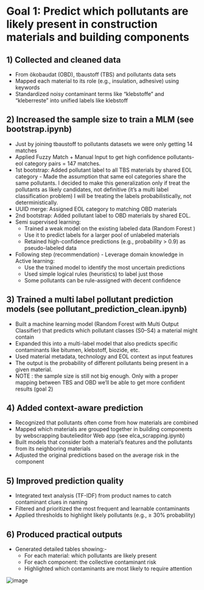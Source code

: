 # Goal 1: Predict which pollutants are likely present in construction materials and building components

## 1) Collected and cleaned data
- From ökobaudat (OBD), tbaustoff (TBS) and pollutants data sets
- Mapped each material to its role (e.g., insulation, adhesive) using keywords
- Standardized noisy contaminant terms like “klebstoffe” and “kleberreste” into unified labels like klebstoff

## 2) Increased the sample size to train a MLM (see bootstrap.ipynb)
- Just by joining tbaustoff to pollutants datasets we were only getting 14 matches
- Applied Fuzzy Match + Manual Input to get high confidence pollutants-eol category pairs = 147 matches. 
- 1st bootstrap: Added pollutant label to all TBS materials by shared EOL category  - Made the assumption that same eol categories share the same pollutants. I decided to make this generalization only if treat the pollutants as likely candidates, not definitive (it’s a multi label classification problem) I will be treating the labels probabilistically, not deterministically.
- UUID merge: Assigned EOL category to matching OBD materials
- 2nd bootstrap:  Added pollutant label to OBD materials by shared EOL.
- Semi supervised learning: 
  - Trained a weak model on the existing labeled data (Random Forest )
  - Use it to predict labels for a larger pool of unlabeled materials
  - Retained high-confidence predictions (e.g., probability > 0.9) as pseudo-labeled data
- Following step (recommendation) - Leverage domain knowledge in Active learning: 
  - Use the trained model to identify the most uncertain predictions
  - Used simple logical rules (heuristics) to label just those
  - Some pollutants can be rule-assigned with decent confidence

## 3) Trained a multi label pollutant prediction models (see pollutant_prediction_clean.ipynb)
- Built a machine learning model (Random Forest with Multi Output Classifier) that predicts which pollutant classes (S0–S4) a material might contain
- Expanded this into a multi-label model that also predicts specific contaminants like bitumen, klebstoff, biozide, etc.
- Used material metadata, technology 	and EOL context as input features
- The output is the probability of different pollutants being present in a given material. 
- NOTE : the sample size is still not big enough. Only with a proper mapping between TBS and OBD we’ll be able to get more confident results (goal 2)

## 4) Added context-aware prediction
- Recognized that pollutants often come from how materials are combined 
- Mapped which materials are grouped together in building components by webscrapping bautelieditor Web app (see elca_scrapping.ipynb)
- Built models that consider both a material’s features and the pollutants from its neighboring materials
- Adjusted the original predictions based on the average risk in the component
  
##  5) Improved prediction quality
- Integrated text analysis (TF-IDF) from product names to catch contaminant clues in naming
- Filtered and prioritized the most frequent and learnable contaminants
- Applied thresholds to highlight likely pollutants (e.g., ≥ 30% probability)

## 6) Produced practical outputs
- Generated detailed tables showing:-
  - For each material: which pollutants are likely present
  - For each component: the collective contaminant risk
  -	Highlighted which contaminants are most likely to require attention

![image](https://github.com/user-attachments/assets/d566db1a-eb67-40cc-8945-671019355371)
